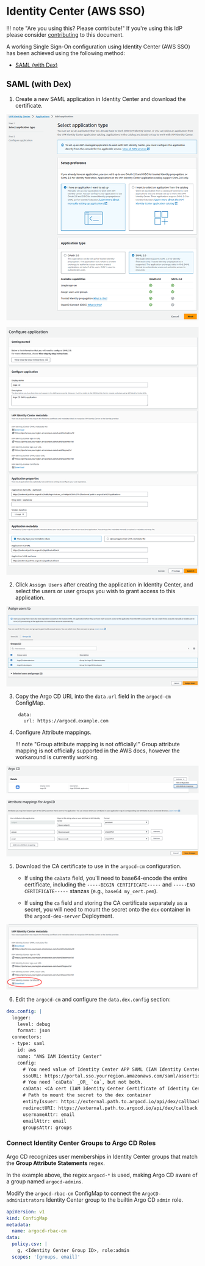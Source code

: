 # Identity Center (AWS SSO)

!!! note "Are you using this? Please contribute!"
    If you're using this IdP please consider [contributing](../../developer-guide/docs-site.md) to this document.

A working Single Sign-On configuration using Identity Center (AWS SSO) has been achieved using the following method:

* [SAML (with Dex)](#saml-with-dex)

## SAML (with Dex)

1. Create a new SAML application in Identity Center and download the certificate.

![Identity Center SAML App 1](../../assets/identity-center-1.png)

![Identity Center SAML App 2](../../assets/identity-center-2.png)

2. Click `Assign Users` after creating the application in Identity Center, and select the users or user groups you wish to grant access to this application.

![Identity Center SAML App 3](../../assets/identity-center-3.png)

3. Copy the Argo CD URL into the `data.url` field in the `argocd-cm` ConfigMap.

        data:
          url: https://argocd.example.com

4. Configure Attribute mappings.

    !!! note "Group attribute mapping is not officially!"
        Group attribute mapping is not officially supported in the AWS docs, however the workaround is currently working.

![Identity Center SAML App 4](../../assets/identity-center-4.png)

![Identity Center SAML App 5](../../assets/identity-center-5.png)

<!-- markdownlint-enable MD046 -->

5. Download the CA certificate to use in the `argocd-cm` configuration.

    * If using the `caData` field, you'll need to base64-encode the entire certificate, including the `-----BEGIN CERTIFICATE-----` and `-----END CERTIFICATE-----` stanzas (e.g., `base64 my_cert.pem`).

    * If using the `ca` field and storing the CA certificate separately as a secret, you will need to mount the secret onto the `dex` container in the `argocd-dex-server` Deployment.

![Identity Center SAML App 6](../../assets/identity-center-6.png)

6. Edit the `argocd-cm` and configure the `data.dex.config` section:

<!-- markdownlint-disable MD046 -->
```yaml
dex.config: |
  logger:
    level: debug
    format: json
  connectors:
  - type: saml
    id: aws
    name: "AWS IAM Identity Center"
    config:
      # You need value of Identity Center APP SAML (IAM Identity Center sign-in URL)
      ssoURL: https://portal.sso.yourregion.amazonaws.com/saml/assertion/id
      # You need `caData` _OR_ `ca`, but not both.
      caData: <CA cert (IAM Identity Center Certificate of Identity Center APP SAML) passed through base64 encoding>
      # Path to mount the secret to the dex container
      entityIssuer: https://external.path.to.argocd.io/api/dex/callback
      redirectURI: https://external.path.to.argocd.io/api/dex/callback
      usernameAttr: email
      emailAttr: email
      groupsAttr: groups
```
<!-- markdownlint-enable MD046 -->

### Connect Identity Center Groups to Argo CD Roles

Argo CD recognizes user memberships in Identity Center groups that match the **Group Attribute Statements** regex. 

 In the example above, the regex `argocd-*` is used, making Argo CD aware of a group named `argocd-admins`.

Modify the `argocd-rbac-cm` ConfigMap to connect the `ArgoCD-administrators` Identity Center group to the builtin Argo CD `admin` role.
<!-- markdownlint-disable MD046 -->
```yaml
apiVersion: v1
kind: ConfigMap
metadata:
  name: argocd-rbac-cm
data:
  policy.csv: |
    g, <Identity Center Group ID>, role:admin
  scopes: '[groups, email]'
```
<!-- markdownlint-enable MD046 -->
